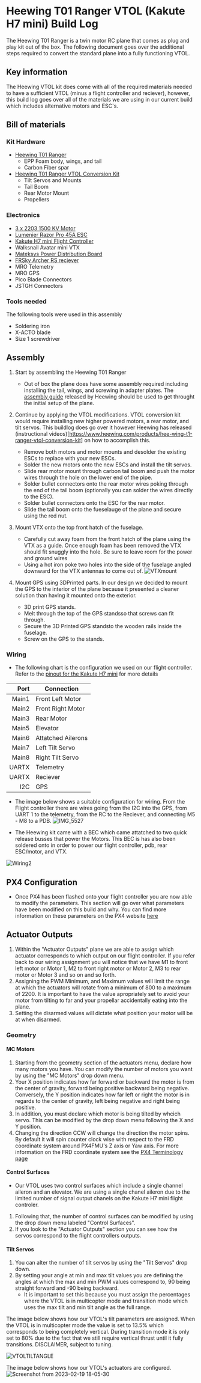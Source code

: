 # Heewing T01 Ranger VTOL (Kakute H7 mini) Build Log
The Heewing T01 Ranger is a twin motor RC plane that comes as plug and play kit out of the box. The following document 
goes over the additional steps required to convert the standard plane into a fully functioning VTOL.
## Key information
The Heewing VTOL kit does come with all of the required materials needed to have a sufficient VTOL (minus a flight controller and reciever), however, this
build log goes over all of the materials we are using in our current build which includes alternative motors and ESC's.


## Bill of materials

### Kit Hardware
* [Heewing T01 Ranger](https://www.heewing.com/products/heewing-ranger-t-1-fpv-airplane-730mm-wingspan-epp-with-flight-controller-pnp-pro)
	- EPP Foam body, wings, and tail
	- Carbon Fiber spar
* [Heewing T01 Ranger VTOL Conversion Kit](https://www.heewing.com/products/hee-wing-t1-ranger-vtol-conversion-kit)
  - Tilt Servos and Mounts
  - Tail Boom
  - Rear Motor Mount
  - Propellers
### Electronics
* [3 x 2203 1500 KV Motor](https://stanfpv.com/products/stan-fpv-2203-1500kv-pro-motor)
* [Lumenier Razor Pro 45A ESC](https://www.getfpv.com/lumenier-razor-pro-f3-blheli-32-45a-2-6s-esc.html?utm_source=google&utm_medium=cpc&utm_campaign=DM+-+NB+-+PMax+-+Shop+-+SM+-+ALL&utm_content=pmax_x&utm_keyword=&utm_matchtype=&campaign_id=19697845436&network=x&device=c&gclid=EAIaIQobChMIj73bk4Sg_QIVeQytBh3PZQetEAQYASABEgL_YvD_BwE)
* [Kakute H7 mini Flight Controller](https://shop.holybro.com/kakute-h7-mini_p1308.html)
* Walksnail Avatar mini VTX
* [Mateksys Power Distribution Board](https://www.getfpv.com/mateksys-servo-pdb-w-bec-5-5-36v-to-5-8-2v-svpdb-8s.html)
* [FRSky Archer RS reciever](https://www.frsky-rc.com/product/archer-rs/)
* MRO Telemetry
* MRO GPS
* Pico Blade Connectors
* JSTGH Connectors
### Tools needed
The following tools were used in this assembly
* Soldering iron
* X-ACTO blade
* Size 1 screwdriver

## Assembly
1. Start by assembling the Heewing T01 Ranger
   * Out of box the plane does have some assembly required including installing the tail, wings, and screwing in adapter plates.
The [assembly guide](https://cdn.shopifycdn.net/s/files/1/0553/6573/0348/files/T1_PNP_Assembly_Guide.pdf?v=1640164559) released by Heewing
should be used to get throught the initial setup of the plane. 
2. Continue by applying the VTOL modifications. VTOL conversion kit would require installing new higher powered motors, a rear motor, and tilt servos. This buildlog does go over it however Heewing has released (instructional videos)[https://www.heewing.com/products/hee-wing-t1-ranger-vtol-conversion-kit] on how to accomplish this.
   * Remove both motors and motor mounts and desolder the existing ESCs to replace with your new ESCs.
   * Solder the new motors onto the new ESCs and install the tilt servos.
   * Slide rear motor mount through carbon tail boom and push the motor wires through the hole on the lower end of the pipe.
   * Solder bullet connectors onto the rear motor wires poking through the end of the tail boom (optionally you can solder the wires directly to the ESC).
   * Solder bullet connectors onto the ESC for the rear motor.
   * Slide the tail boom onto the fueselauge of the plane and secure using the red nut.
3. Mount VTX onto the top front hatch of the fuselage.
   * Carefully cut away foam from the front hatch of the plane using the VTX as a guide. Once enough foam has been removed the VTX should fit snuggly into the hole. Be sure to leave room for the power and ground wires
   * Using a hot iron poke two holes into the side of the fuselage angled downward for the VTX antennas to come out of.
![VTXmount](https://user-images.githubusercontent.com/117425577/222986304-8e28166f-7c83-4067-a0f2-11b368eb17f9.jpg)

4. Mount GPS using 3DPrinted parts. In our design we decided to mount the GPS to the interior of the plane because it presented a cleaner solution than having it mounted onto the exterior.
   * 3D print GPS stands.
   * Melt through the top of the GPS standsso that screws can fit through.
   * Secure the 3D Printed GPS standsto the wooden rails inside the fuselage. 
   * Screw on the GPS to the stands.
   
### Wiring
* The following chart is the configuration we used on our flight controller. Refer to the [pinout for the Kakute H7 mini](https://docs.holybro.com/fpv-flight-controller/kakute-h7-mini/pinout) for more details


| Port | Connection       |
|-----:|------------------|
| Main1|Front Left Motor  |
| Main2|Front Right Motor |
| Main3|Rear Motor        |
| Main5|Elevator          |
| Main6|Attatched Ailerons|
| Main7|Left Tilt Servo   |
| Main8|Right Tilt Servo  |
| UARTX|Telemetry         |
| UARTX|Reciever          |
|   I2C|GPS               |

* The image below shows a suitable configuration for wiring. From the Flight controller there are wires going from the I2C into the GPS, from UART 1 to the 
telemetry, from the RC to the Reciever, and connecting M5 - M8 to a PDB.
![IMG_5527](https://user-images.githubusercontent.com/117425577/219988439-aa2120e9-12dd-4a75-89a7-9e9a51257035.jpg)





* The Heewing kit came with a BEC which came attatched to two quick release busses that power the Motors. This BEC is has also been soldered onto in order to power our
flight controller, pdb, rear ESC/motor, and VTX.

![Wiring2](https://user-images.githubusercontent.com/117425577/220202423-3d94a367-2aad-4e95-af08-018184116720.jpg)



## PX4 Configuration
* Once PX4 has been flashed onto your flight controller you are now able to modify the parameters. This section will go over what parameters have been modified on this build and why. You can find more information on these parameters on the PX4 website [here](https://docs.px4.io/main/en/config/actuators.html)
## Actuator Outputs
1. Within the "Actuator Outputs" plane we are able to assign which actuator corresponds to which output on our flight controller. If you refer back to our wiring assignment you will notice that we have M1 to front left motor or Motor 1, M2 to front right motor or Motor 2, M3 to rear motor or Motor 3 and so on and so forth. 
2. Assigning the PWM Minimum, and Maximum values will limit the range at which the actuators will rotate from a minimum of 800 to a maximum of 2200. It is important to have the value apropriately set to avoid your motor from tilting to far and your propellar accidentally eating into the plane.
3. Setting the disarmed values will dictate what position your motor will be at when disarmed.
### Geometry
#### MC Motors
1. Starting from the geometry section of the actuators menu, declare how many motors you have. You can modify the number of motors you want by using the "MC Motors" drop down menu.
2. Your X position indicates how far forward or backward the motor is from the center of gravity, forward being positive backward being negative. Conversely, the Y position indicates how far left or right the motor is in regards to the center of gravity, left being negative and right being positive.
3. In addition, you must declare which motor is being tilted by whcich servo. This can be modified by the drop down menu following the X and Y position.
4. Changing the direction CCW will change the direction the motor spins. By default it will spin counter clock wise with respect to the FRD coordinate system around PX4FMU's Z axis or Yaw axis. For more information on the FRD coordinate system see the [PX4 Terminology page](https://docs.px4.io/main/en/contribute/notation.html)

#### Control Surfaces
* Our VTOL uses two control surfaces which include a single channel aileron and an elevator. We are using a single chanel aileron due to the limited number of signal output chanels on the Kakute H7 mini flight controler.
1. Following that, the number of control surfaces can be modified by using the drop down menu labeled "Control Surfaces".
2. If you look to the "Actuator Outputs" section you can see how the servos correspond to the flight controllers outputs.

#### Tilt Servos
1. You can alter the number of tilt servos by using the "Tilt Servos" drop down.
2. By setting your angle at min and max tilt values you are defining the angles at which the max and min PWM values correspond to, 90 being straight forward and -90 being backward.
   * It is important to set this because you must assign the percentages where the VTOL is in multicopter mode and transition mode which uses the max tilt  and min tilt angle as the full range.

The image below shows how our VTOL's tilt parameters are assigned. When the VTOL is in multicopter mode the value is set to 13.5% which corresponds to being completely vertical. During transition mode it is only set to 80% due to the fact that we still require vertical thrust until it fully transitions. DISCLAIMER, subject to tuning.

![VTOLTILTANGLE](https://user-images.githubusercontent.com/117425577/220211260-bbadd5ad-7194-4f5b-94d3-57c7c9989fd9.png)



The image below shows how our VTOL's actuators are configured.
![Screenshot from 2023-02-19 18-05-30](https://user-images.githubusercontent.com/117425577/220202844-6ce2e315-b2d4-4f6a-8df6-d99593dc5b05.png)


